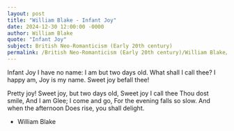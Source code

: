 ```yaml
---
layout: post
title: "William Blake - Infant Joy"
date: 2024-12-30 12:00:00 -0000
author: William Blake
quote: "Infant Joy"
subject: British Neo-Romanticism (Early 20th century)
permalink: /British Neo-Romanticism (Early 20th century)/William Blake/William Blake - Infant Joy
---
```


Infant Joy
I have no name:
   I am but two days old.
What shall I call thee?
   I happy am,
Joy is my name.
   Sweet joy befall thee!

Pretty joy!  Sweet joy, but two days old,
   Sweet joy I call thee
   Thou dost smile,
And I am Glee;  I come and go,
   For the evening falls so slow.
And when the afternoon
   Does rise, you shall delight.

- William Blake
